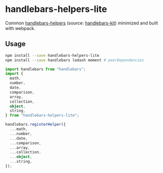 # handlebars-helpers-lite

Common [handlebars-helpers](https://github.com/helpers/handlebars-helpers) (source: [handlebars-kit](https://github.com/oneflow/handlebars-kit)) minimized and built with webpack.

## Usage

```sh
npm install --save handlebars-helpers-lite
npm install --save handlebars lodash moment # peerDependencies
```

```typescript
import handlebars from "handlebars";
import {
  math,
  number,
  date,
  comparison,
  array,
  collection,
  object,
  string,
} from "handlebars-helpers-lite";

handlebars.registerHelper({
  ...math,
  ...number,
  ...date,
  ...comparison,
  ...array,
  ...collection,
  ...object,
  ...string,
});
```

